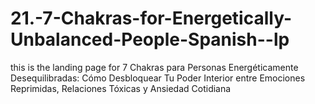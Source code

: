 # 21.-7-Chakras-for-Energetically-Unbalanced-People-Spanish--lp
this is the landing page for 7 Chakras para Personas Energéticamente Desequilibradas: Cómo Desbloquear Tu Poder Interior entre Emociones Reprimidas, Relaciones Tóxicas y Ansiedad Cotidiana

